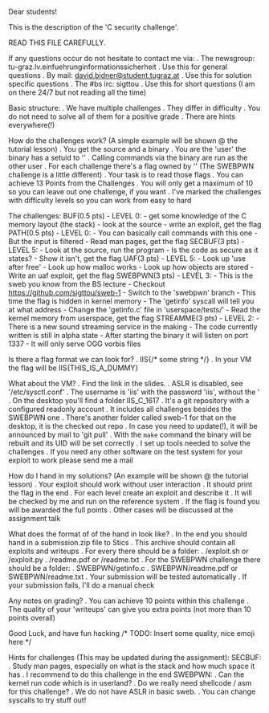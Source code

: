 Dear students!

This is the description of the 'C security challenge'.

READ THIS FILE CAREFULLY.


If any questions occur do not hesitate to contact me via:
. The newsgroup: tu-graz.lv.einfuehrunginformationssicherheit
  . Use this for general questions
. By mail: david.bidner@student.tugraz.at
  . Use this for solution specific questions
. The #bs irc: sigttou
  . Use this for short questions (I am on there 24/7 but not reading all the time)


Basic structure:
. We have multiple challenges
. They differ in difficulty
. You do not need to solve all of them for a positive grade
. There are hints everywhere(!)


How do the challenges work?
(A simple example will be shown @ the tutorial lesson)
. You get the source and a binary
. You are the 'user' the binary has a setuid to '<CHALLENGE>'
. Calling commands via the binary are run as the other user
. For each challenge there's a flag owned by '<CHALLENGE>'
  (The SWEBPWN challenge is a little different)
. Your task is to read those flags
. You can achieve 13 Points from the Challenges
  . You will only get a maximum of 10 so you can leave out one challenge, if you want
  . I've marked the challenges with difficulty levels so you can work from easy to hard


The challenges:
  BUF(0.5 pts) - LEVEL 0:
    - get some knowledge of the C memory layout (the stack)
    - look at the source
    - write an exploit, get the flag
  PATH(0.5 pts) - LEVEL 0:
    - You can basically call commands with this one
    - But the input is filtered
    - Read man pages, get the flag
  SECBUF(3 pts) - LEVEL 5:
    - Look at the source, run the program
    - Is the code as secure as it states?
    - Show it isn't, get the flag
  UAF(3 pts) - LEVEL 5:
    - Look up 'use after free'
    - Look up how malloc works
    - Look up how objects are stored
    - Write an uaf exploit, get the flag
  SWEBPWN(3 pts) - LEVEL 3:
    - This is the sweb you know from the BS lecture
    - Checkout https://github.com/sigttou/sweb-1 
    - Switch to the 'swebpwn' branch
    - This time the flag is hidden in kernel memory
    - The 'getinfo' syscall will tell you at what address
    - Change the 'getinfo.c' file in 'userspace/tests/'
    - Read the kernel memory from userspace, get the flag
  STREAMME(3 pts) - LEVEL 2:
    - There is a new sound streaming service in the making
    - The code currently written is still in alpha state
    - After starting the binary it will listen on port 1337
    - It will only serve OGG vorbis files


Is there a flag format we can look for?
. IIS{/* some string */}
. In your VM the flag will be IIS{THIS_IS_A_DUMMY}


What about the VM?
. Find the link in the slides.
. ASLR is disabled, see '/etc/sysctl.conf'
. The username is 'iis' with the password 'iis', without the '
. On the desktop you'll find a folder IIS_C_1617
. It's a git repository with a configured readonly account
. It includes all challenges besides the SWEBPWN one
. There's another folder called sweb-1 for that on the desktop, it is the checked out repo
. In case you need to update(!), it will be announced by mail to 'git pull'
  . With the `make` command the binary will be rebuilt and its UID will be set correctly
. I set up tools needed to solve the challenges
  . If you need any other software on the test system for your exploit to work please send me a mail


How do I hand in my solutions?
(An example will be shown @ the tutorial lesson)
. Your exploit should work without user interaction 
  . It should print the flag in the end
. For each level create an exploit and describe it
. It will be checked by me and run on the reference system
. If the flag is found you will be awarded the full points
  . Other cases will be discussed at the assignment talk


What does the format of of the hand in look like?
. In the end you should hand in a submission.zip file to Stics
  . This archive should contain all exploits and writeups
    . For every <CHALLENGE> there should be a folder:
      . <challenge>/exploit.sh or <challenge>/exploit.py
      . <challenge>/readme.pdf or <challenge>/readme.txt
    . For the SWEBPWN challenge there should be a folder:
      . SWEBPWN/getinfo.c
      . SWEBPWN/readme.pdf or SWEBPWN/readme.txt
. Your submission will be tested automatically
  . If your submission fails, I'll do a manual check


Any notes on grading?
. You can achieve 10 points within this challenge
. The quality of your 'writeups' can give you extra points (not more than 10 points overall) 


Good Luck, and have fun hacking /* TODO: Insert some quality, nice emoji here */


Hints for challenges (This may be updated during the assignment):
SECBUF:
  . Study man pages, especially on what is the stack and how much space it has
  . I recommend to do this challenge in the end
SWEBPWN:
  . Can the kernel run code which is in userland?
    . Do we really need shellcode / asm for this challenge?
  . We do not have ASLR in basic sweb.
    . You can change syscalls to try stuff out!
